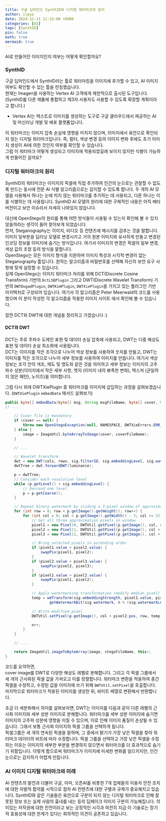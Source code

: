 ```yaml
---
title: 구글 딥마인드 SynthID와 디지털 워터마크의 원리
author: ilpyo
date: 2024-12-11 11:33:00 +0900
categories: [AI]
tags: [SynthID]
pin: false
math: true
mermaid: true
---
```


AI로 만들어진 이미지인지 여부는 어떻게 확인할까요?

### SynthID
구글 딥마인드에서 SynthID라는 툴로 워터마킹을 이미지에 추가할 수 있고, AI 이미지 여부도 확인할 수 있는 툴을 런칭했습니다.  
현재는 Imagen을 사용하는 Vertex AI 고객에게 제한적으로 출시된 도구입니다. (SynthID를 다른 제품에 통합하고 제3자 사용자도 사용할 수 있도록 확장할 계획이라고 합니다.)
+ Vertex AI는 텍스트로 이미지를 생성하는 도구로 구글 클라우드에서 제공하는 AI 및 머신러닝 개발 및 배포 플랫폼입니다.

이 워터마크는 이미지 압축 손실에 영향을 미치지 않으며, 이미지에서 육안으로 확인되지 않는 디지털 워터마크입니다. 즉, 필터, 색상 변경 등의 이미지 변화 후에도 초기 이미지 생성이 AI에 의한 것인지 여부를 확인할 수 있습니다.  
그럼 이 워터마크 어떻게 생성되고 이미지에 적용되었길래 보이지 않지만 식별이 가능하게 만들어진 걸까요?

### 디지털 워터마크의 원리
SynthID의 워터마크는 이미지의 픽셀에 직접 추가하여 인간의 눈으로는 관찰할 수 없도록 만드는 동시에 전문 AI 식별 알고리즘으로는 감지할 수 있도록 합니다. 두 개의 AI 모델을 사용해서 하나는 눈에 띄지 않는 워터마크를 추가하는 데 사용되고, 다른 하나는 이를 식별하는 데 사용됩니다.
SynthID AI 모델의 원리에 대한 구체적인 내용은 아직 베타버전이고 보안 이슈라서 자세히 나와있지 않습니다.

대신에 OpenStego의 원리를 통해 어떤 방식들이 사용될 수 있는지 확인해 볼 수 있지 않을까라는 생각이 들어 찾아보게 되었습니다.  
먼저, Steganography는 이미지, 비디오 등 컨텐츠에 메시지를 감추는 것을 말합니다. 이미지 일부분을 딥러닝 모델로 변경시키고 거의 원본 이미지와 유사하게 만들고 변경된 인코딩 정보를 이미지에 숨기는 방식입니다. 여기서 이미지의 변경은 픽셀의 일부 변경, 색상 값의 조정 등의 방식을 말합니다.  
OpenStego는 모든 이미지 형식을 지원하며 이미지 특성과 시각적 변경이 없는 Steganography 툴입니다. 원하는 알고리즘과 비밀번호를 선택해 자신의 보안 요구 사항에 맞게 설정할 수 있습니다.  
실제 OpenStego는 이미지 워터마크 처리를 위해 DCT(Discrete Cosine Transform) 기반의 ```DctLSBPlugin``` 그리고 DWT(Discrete Wavelet Transform) 기반의 ```DWTDugadPlugin```, ```DWTKimPlugin```, ```DWTXiePlugin```을 가지고 있는 플러그인 기반 아키텍처로 구성되어 있습니다.
여기서 각 알고리즘은 Peter Meerwald의 코드를 사용했으며 이 분이 작성한 각 알고리즘을 적용한 이미지 사이트 에서 확인해 볼 수 있습니다.

잠깐 DCT와 DWT에 대한 개념을 정리하고 가겠습니다 :)

#### DCT와 DWT
DCT는 주로 주파수 도메인 표현 및 데이터 손실 압축에 사용되고, DWT는 다중 해상도 표현 및 데이터 손실 최소화에 사용됩니다.  
DCT는 이미지를 작은 조각으로 나누어 색상 정보를 사용하여 숫자를 만들고, DWT는 이미지를 작은 조각으로 나누어 세부 정보를 사용하여 이미지를 만듭니다. 여기서 색상 정보는 조각 안의 색조, 채도 및 명도와 같은 것을 의미하고 세부 정보는 이미지의 고주파수 성분(이미지에서 작은 세부 사항, 엣지 (이미지 내의 뾰족한 변화), 텍스처 (균일하지 않은 패턴), 노이즈)을 의미합니다.

그럼 다시 위에 DWTXiePlugin 중 워터마크를 이미지에 삽입하는 과정을 살펴보겠습니다. (```DWTXiePlugin``` ```embedData``` 메서드 살펴보기)
```java
public byte[] embedData(byte[] msg, String msgFileName, byte[] cover, String coverFileName, String stegoFileName) throws OpenStegoException {
// ...

    // Cover file is mandatory
    if (cover == null) {
        throw new OpenStegoException(null, NAMESPACE, DWTXieErrors.ERR_NO_COVER_FILE);
    } else {
        image = ImageUtil.byteArrayToImage(cover, coverFileName);
    }

    // ...

    // Wavelet transform
    dwt = new DWT(cols, rows, sig.filterID, sig.embeddingLevel, sig.waveletFilterMethod);
    dwtTree = dwt.forwardDWT(luminance);

    p = dwtTree;
    // Consider each resolution level
    while (p.getLevel() < sig.embeddingLevel) {
        // Descend one level
        p = p.getCoarse();
    }

    // Repeat binary watermark by sliding a 3-pixel window of approximation image
    for (int row = 0; row < p.getImage().getHeight(); row++) {
        for (int col = 0; col < p.getImage().getWidth() - 3; col += 3) {
            // Get all three approximation pixels in window
            pixel1 = new Pixel(0, DWTUtil.getPixel(p.getImage(), col, row));
            pixel2 = new Pixel(1, DWTUtil.getPixel(p.getImage(), col + 1, row));
            pixel3 = new Pixel(2, DWTUtil.getPixel(p.getImage(), col + 2, row));

            // Bring selected pixels in ascending order
            if (pixel1.value > pixel2.value) {
                swapPix(pixel1, pixel2);
            }
            if (pixel2.value > pixel3.value) {
                swapPix(pixel2, pixel3);
            }
            if (pixel1.value > pixel2.value) {
                swapPix(pixel1, pixel2);
            }

            // Apply watermarking transformation (modify median pixel)
            temp = wmTransform(sig.embeddingStrength, pixel1.value, pixel2.value, pixel3.value,
                    getWatermarkBit(sig.watermark, n % (sig.watermarkLength * 8)));

            // Write modified pixel
            DWTUtil.setPixel(p.getImage(), col + pixel2.pos, row, temp);

            n++;
        }
    }

    // ...

    return ImageUtil.imageToByteArray(image, stegoFileName, this);
}
```

코드를 요약하면,  
cover image를 DWT로 다양한 해상도 레벨로 분해합니다. 그리고 각 픽셀 그룹에서 세 개의 근사화된 픽셀 값을 가져오고 이를 정렬합니다. 워터마크 변환을 적용하여 중간 픽셀을 수정하고, 수정된 값을 이미지에 쓰기 위해 ```DWTUtil.setPixel```을 호출합니다.  
마지막으로 워터마크가 적용된 이미지를 생성한 뒤, 바이트 배열로 변환해서 반환합니다.

조금 더 세분화해서 의미를 살펴보자면,
DWT는 이미지를 다음과 같이 다른 레벨의 근사화 이미지와 세부 성분 이미지로 분해합니다. 워터마크를 세부 성분 이미지에 숨기면 이미지의 고주파 성분에 영향을 미칠 수 있으며, 이로 인해 이미지 품질이 손상될 수 있습니다. 그래서 보통 근사화 이미지의 픽셀 그룹을 선택하게 됩니다.  
픽셀그룹은 세 개의 연속된 픽셀을 말하며, 그 중에서 밝기가 가장 낮은 픽셀을 찾아 워터마크 데이터의 비트에 따라 수정합니다. 픽셀 그룹을 선택하고 가장 낮은 픽셀을 수정하는 이유는 이미지의 세부한 부분을 변경하지 않으면서 워터마크를 더 효과적으로 숨기기 위함입니다. 이렇게 함으로써 워터마크가 이미지에 미세한 변화를 일으키지만, 인간 눈으로는 감지하기 어렵게 만듭니다.

### AI 이미지 디지털 워터마크와 미래
AI 컨텐츠의 발전과 더불어 구글, 아마, 오픈AI를 비롯한 7개 업체들의 이용자 안전 조치에 대한 자발적 합의를 시작으로 점차 AI 컨텐츠에 대한 구별과 규제가 중요해지고 있습니다.
SynthID와 같은 기술들은 육안으로 구분이 되지 않는 디지털 워터마크로 인해 잘못된 정보 또는 실제 사람의 흉내를 내는 등의 딥페이크 이미지 구분이 가능해집니다.
의미있는 저작권에 대한 진전이라고 보는 긍정적인 시각과 여전히 지금 이 기술로는 장기적 효용성에 대한 한계가 있다는 회의적인 의견이 공존하고 있습니다.
